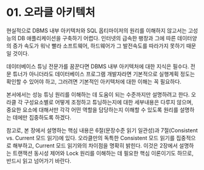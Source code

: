 # 01. 오라클 아키텍처
현실적으로 DBMS 내부 아키텍처와 SQL 옵티마이저의 원리를 이해하지 않고서는 고성능의 DB 애플리케이션을 구축하기 어렵다.
인터넷의 급속한 팽창과 그에 따른 데이터양의 증가 속도가 워낙 빨라 소프트웨어, 하드웨어가 그 발전속도를 따라가지 못하기 때문일 것이다.

데이터베이스 튜닝 전문가를 꿈꾼다면 DBMS 내부 아키텍처에 대한 지식은 필수다.
전문 튜너가 아니더라도 데이터베이스 프로그램 개발자라면 기본적으로 실행계획 정도는 확인할 수 있어야 하고, 그러려면 기본적인 아키텍처에 대한 이해는 꼭 필요하다.

본서에서는 성능 튜닝 원리를 이해하는 데 도움이 되는 수준까지만 설명하려고 한다.
오라클 각 구성요소별로 어떻게 조정하고 튜닝하는지에 대한 세부내용은 다루지 않으며, 중요한 요소에 대해서만 각각 어떤 역할을 담당하는지 이해할 수 있도록 원리를 설명하는 데에만 집중하도록 하겠다.

참고로, 본 장에서 설명하는 핵심 내용은 6절(문장수준 읽기 일관성)과 7절(Consistent vs. Current 모드 읽기)에 있다.
오라클만의 독특한 Consistent 모드 읽기를 집중적으로 해부하고, Current 모드 읽기와의 차이점을 명확히 밝힌다.
이것은 2장에서 설명하는 트랜잭션 동시성 제어와 Lock 원리를 이해하는 데 필요한 핵심 이론이기도 하므로, 반드시 읽고 넘어가기 바란다.
